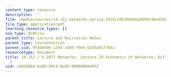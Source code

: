 ```yaml
---
content_type: resource
description: ''
file: /media/courses/14-15j-networks-spring-2018/c08368846a8999c98ad5009688894952_MIT14_15JS18_lec20.pdf
file_type: application/pdf
learning_resource_types: []
ocw_type: OCWFile
parent_title: Lecture and Recitation Notes
parent_type: CourseSection
parent_uid: 9f4e8596-124d-1608-f9e6-b335a917765a
resourcetype: Document
title: 14.15J / 6.207J Networks, Lecture 20 Economics of Networks, Diffusion Part
  1
uid: c0836884-6a89-99c9-8ad5-009688894952
---
```

